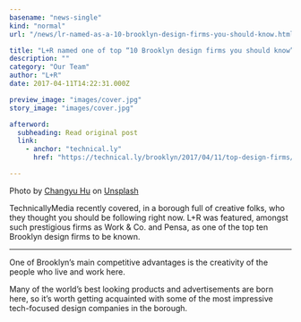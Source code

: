 ```yaml
---
basename: "news-single"
kind: "normal"
url: "/news/lr-named-as-a-10-brooklyn-design-firms-you-should-know.html"

title: "L+R named one of top “10 Brooklyn design firms you should know”"
description: ""
category: "Our Team"
author: "L+R"
date: 2017-04-11T14:22:31.000Z

preview_image: "images/cover.jpg"
story_image: "images/cover.jpg"

afterword:
  subheading: Read original post
  link:
    - anchor: "technical.ly"
      href: "https://technical.ly/brooklyn/2017/04/11/top-design-firms/"

---
```


Photo by [Changyu Hu](https://unsplash.com/photos/3mG7jRa4NnE?utm_source=unsplash&utm_medium=referral&utm_content=creditCopyText) on [Unsplash](https://unsplash.com/?utm_source=unsplash&utm_medium=referral&utm_content=creditCopyText)

TechnicallyMedia recently covered, in a borough full of creative folks, who they thought you should be following right now. L+R was featured, amongst such prestigious firms as Work & Co. and Pensa, as one of the top ten Brooklyn design firms to be known.

___

One of Brooklyn’s main competitive advantages is the creativity of the people who live and work here.

Many of the world’s best looking products and advertisements are born here, so it’s worth getting acquainted with some of the most impressive tech-focused design companies in the borough.
